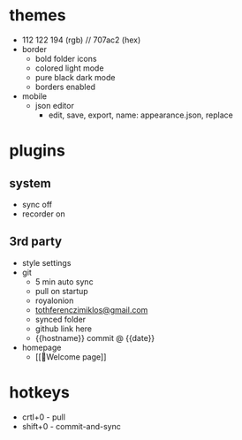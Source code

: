 # themes
- 112 122 194 (rgb) // 707ac2 (hex)
- border
	- bold folder icons
	- colored light mode
	- pure black dark mode
	- borders enabled
- mobile
	- json editor
		- edit, save, export, name: appearance.json, replace
# plugins
## system
- sync off
- recorder on
## 3rd party
- style settings
- git
	- 5 min auto sync
	- pull on startup
	- royalonion
	- tothferenczimiklos@gmail.com
	- synced folder
	- github link here
	- {{hostname}} commit @ {{date}}
- homepage
	- [[👋Welcome page]]
# hotkeys
- crtl+0 - pull
- shift+0 - commit-and-sync